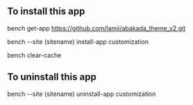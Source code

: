 ## To install this app

bench get-app https://github.com/lamji/abakada_theme_v2.git

bench --site (sitename) install-app customization

bench clear-cache

## To uninstall this app

bench --site (sitename) uninstall-app customization
